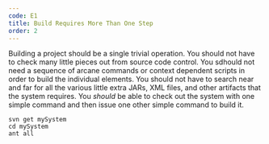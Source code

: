 ```yaml
---
code: E1
title: Build Requires More Than One Step
order: 2
---
```

Building a project should be a single trivial operation. You should not have to check many little pieces out from source code control. You sdhould not need a sequence of arcane commands or context dependent scripts in order to build the individual elements. You should not have to search near and far for all the various little extra JARs, XML files, and other artifacts that the system requires. You _should_ be able to check out the system with one simple command and then issue one other simple command to build it.
```
svn get mySystem
cd mySystem
ant all
```